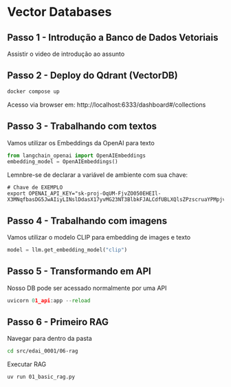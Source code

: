 # Vector Databases

## Passo 1 - Introdução a Banco de Dados Vetoriais
Assistir o video de introdução ao assunto

## Passo 2 - Deploy do Qdrant (VectorDB)
```bash
docker compose up
```
Acesso via browser em: http://localhost:6333/dashboard#/collections

## Passo 3 - Trabalhando com textos
Vamos utilizar os Embeddings da OpenAI para texto

```python
from langchain_openai import OpenAIEmbeddings
embedding_model = OpenAIEmbeddings()
```

Lemnbre-se de declarar a variável de ambiente com sua chave:

```shell
# Chave de EXEMPLO
export OPENAI_API_KEY="sk-proj-OqUM-FjvZO050EHEIl-X3MNqfbasDG5JwAIiyLINslDdasX17yvMG23NT3BlbkFJALCdfUBLXQlsZPzscruaYPMpjvdfa3XsuasgN4kaVRcsEA”
```

## Passo 4 - Trabalhando com imagens
Vamos utilizar o modelo CLIP para embedding de images e texto

```python
model = llm.get_embedding_model("clip")
```

## Passo 5 - Transformando em API
Nosso DB pode ser acessado normalmente por uma API

```python
uvicorn 01_api:app --reload
```


## Passo 6 - Primeiro RAG

Navegar para dentro da pasta
```bash
cd src/edai_0001/06-rag
```
Executar RAG
```bash
uv run 01_basic_rag.py
```